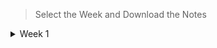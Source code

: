 > Select the Week and Download the Notes

<details><summary>Week 1</summary>

> Download the Full Week-1 Note here 👇


> Downlaod the Notes Lecture wise 👇
- [Lecture-1](https://raw.githubusercontent.com/hisayakhere/IITM-BS-DS/main/Levels/01Foundation-Level/002Computational-Thinking/Week01/Lecture1.1.pdf)
- [Lecture-2](https://raw.githubusercontent.com/hisayakhere/IITM-BS-DS/main/Levels/01Foundation-Level/002Computational-Thinking/Week01/Lecture1.2.pdf)
- [Tutorial for Lecture-2](https://raw.githubusercontent.com/hisayakhere/IITM-BS-DS/main/Levels/01Foundation-Level/002Computational-Thinking/Week01/TutorialForLecutre1.2.pdf)
</details>

